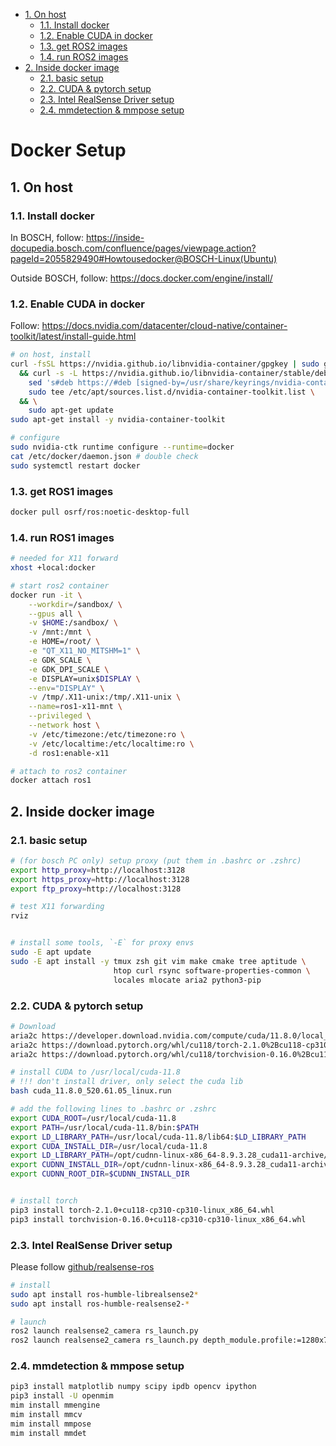 <!-- TOC tocDepth:2..3 chapterDepth:2..6 -->

- [1. On host](#1-on-host)
  - [1.1. Install docker](#11-install-docker)
  - [1.2. Enable CUDA in docker](#12-enable-cuda-in-docker)
  - [1.3. get ROS2 images](#13-get-ros2-images)
  - [1.4. run ROS2 images](#14-run-ros2-images)
- [2. Inside docker image](#2-inside-docker-image)
  - [2.1. basic setup](#21-basic-setup)
  - [2.2. CUDA & pytorch setup](#22-cuda-pytorch-setup)
  - [2.3. Intel RealSense Driver setup](#23-intel-realsense-driver-setup)
  - [2.4. mmdetection & mmpose setup](#24-mmdetection-mmpose-setup)

<!-- /TOC -->
# Docker Setup

## 1. On host

### 1.1. Install docker

In BOSCH, follow: https://inside-docupedia.bosch.com/confluence/pages/viewpage.action?pageId=2055829490#Howtousedocker@BOSCH-Linux(Ubuntu)

Outside BOSCH, follow: https://docs.docker.com/engine/install/


### 1.2. Enable CUDA in docker

Follow: https://docs.nvidia.com/datacenter/cloud-native/container-toolkit/latest/install-guide.html

```bash
# on host, install
curl -fsSL https://nvidia.github.io/libnvidia-container/gpgkey | sudo gpg --dearmor -o /usr/share/keyrings/nvidia-container-toolkit-keyring.gpg \
  && curl -s -L https://nvidia.github.io/libnvidia-container/stable/deb/nvidia-container-toolkit.list | \
    sed 's#deb https://#deb [signed-by=/usr/share/keyrings/nvidia-container-toolkit-keyring.gpg] https://#g' | \
    sudo tee /etc/apt/sources.list.d/nvidia-container-toolkit.list \
  && \
    sudo apt-get update
sudo apt-get install -y nvidia-container-toolkit

# configure
sudo nvidia-ctk runtime configure --runtime=docker
cat /etc/docker/daemon.json # double check
sudo systemctl restart docker
```

### 1.3. get ROS1 images

```bash
docker pull osrf/ros:noetic-desktop-full
```

### 1.4. run ROS1 images

```bash
# needed for X11 forward
xhost +local:docker

# start ros2 container
docker run -it \
    --workdir=/sandbox/ \
    --gpus all \
    -v $HOME:/sandbox/ \
    -v /mnt:/mnt \
    -e HOME=/root/ \
    -e "QT_X11_NO_MITSHM=1" \
    -e GDK_SCALE \
    -e GDK_DPI_SCALE \
    -e DISPLAY=unix$DISPLAY \
    --env="DISPLAY" \
    -v /tmp/.X11-unix:/tmp/.X11-unix \
    --name=ros1-x11-mnt \
    --privileged \
    --network host \
    -v /etc/timezone:/etc/timezone:ro \
    -v /etc/localtime:/etc/localtime:ro \
    -d ros1:enable-x11

# attach to ros2 container
docker attach ros1
```

## 2. Inside docker image


### 2.1. basic setup
```bash
# (for bosch PC only) setup proxy (put them in .bashrc or .zshrc)
export http_proxy=http://localhost:3128
export https_proxy=http://localhost:3128
export ftp_proxy=http://localhost:3128

# test X11 forwarding
rviz


# install some tools, `-E` for proxy envs
sudo -E apt update
sudo -E apt install -y tmux zsh git vim make cmake tree aptitude \
                       htop curl rsync software-properties-common \
                       locales mlocate aria2 python3-pip
```

### 2.2. CUDA & pytorch setup

```bash
# Download
aria2c https://developer.download.nvidia.com/compute/cuda/11.8.0/local_installers/cuda_11.8.0_520.61.05_linux.run
aria2c https://download.pytorch.org/whl/cu118/torch-2.1.0%2Bcu118-cp310-cp310-linux_x86_64.whl
aria2c https://download.pytorch.org/whl/cu118/torchvision-0.16.0%2Bcu118-cp310-cp310-linux_x86_64.whl

# install CUDA to /usr/local/cuda-11.8
# !!! don't install driver, only select the cuda lib
bash cuda_11.8.0_520.61.05_linux.run

# add the following lines to .bashrc or .zshrc
export CUDA_ROOT=/usr/local/cuda-11.8
export PATH=/usr/local/cuda-11.8/bin:$PATH
export LD_LIBRARY_PATH=/usr/local/cuda-11.8/lib64:$LD_LIBRARY_PATH
export CUDA_INSTALL_DIR=/usr/local/cuda-11.8
export LD_LIBRARY_PATH=/opt/cudnn-linux-x86_64-8.9.3.28_cuda11-archive/lib:$LD_LIBRARY_PATH
export CUDNN_INSTALL_DIR=/opt/cudnn-linux-x86_64-8.9.3.28_cuda11-archive
export CUDNN_ROOT_DIR=$CUDNN_INSTALL_DIR


# install torch
pip3 install torch-2.1.0+cu118-cp310-cp310-linux_x86_64.whl
pip3 install torchvision-0.16.0+cu118-cp310-cp310-linux_x86_64.whl
```


### 2.3. Intel RealSense Driver setup

Please follow [github/realsense-ros](https://github.com/IntelRealSense/realsense-ros#installation)

```bash
# install
sudo apt install ros-humble-librealsense2*
sudo apt install ros-humble-realsense2-*

# launch
ros2 launch realsense2_camera rs_launch.py
ros2 launch realsense2_camera rs_launch.py depth_module.profile:=1280x720x30 pointcloud.enable:=true
```


### 2.4. mmdetection & mmpose setup

```bash
pip3 install matplotlib numpy scipy ipdb opencv ipython
pip3 install -U openmim
mim install mmengine
mim install mmcv
mim install mmpose
mim install mmdet
```